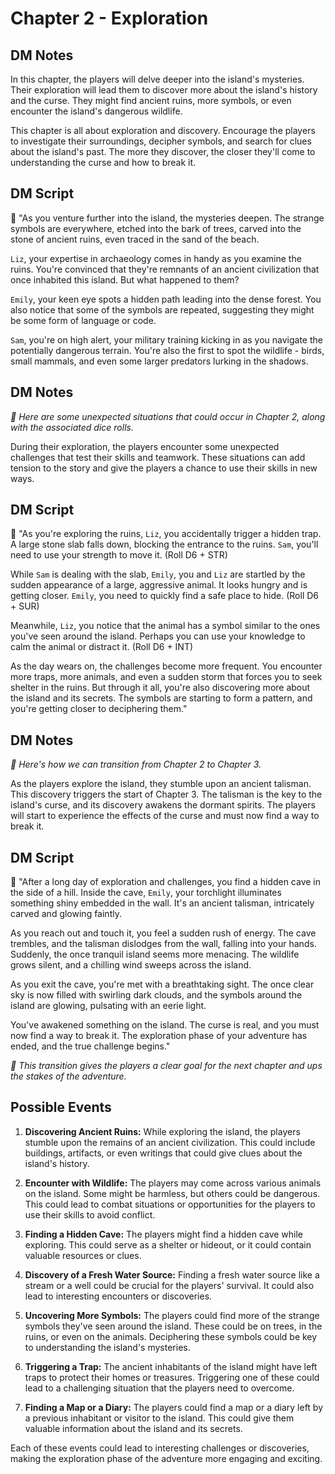 # **Chapter 2 - Exploration**

## **DM Notes**

In this chapter, the players will delve deeper into the island's mysteries. Their exploration will lead them to discover more about the island's history and the curse. They might find ancient ruins, more symbols, or even encounter the island's dangerous wildlife.

This chapter is all about exploration and discovery. Encourage the players to investigate their surroundings, decipher symbols, and search for clues about the island's past. The more they discover, the closer they'll come to understanding the curse and how to break it.

## **DM Script**

📢 "As you venture further into the island, the mysteries deepen. The strange symbols are everywhere, etched into the bark of trees, carved into the stone of ancient ruins, even traced in the sand of the beach.

`Liz`, your expertise in archaeology comes in handy as you examine the ruins. You're convinced that they're remnants of an ancient civilization that once inhabited this island. But what happened to them?

`Emily`, your keen eye spots a hidden path leading into the dense forest. You also notice that some of the symbols are repeated, suggesting they might be some form of language or code.

`Sam`, you're on high alert, your military training kicking in as you navigate the potentially dangerous terrain. You're also the first to spot the wildlife - birds, small mammals, and even some larger predators lurking in the shadows.


## **DM Notes**
_🤖 Here are some unexpected situations that could occur in Chapter 2, along with the associated dice rolls._

During their exploration, the players encounter some unexpected challenges that test their skills and teamwork. These situations can add tension to the story and give the players a chance to use their skills in new ways.

## **DM Script**

📢 "As you're exploring the ruins, `Liz`, you accidentally trigger a hidden trap. A large stone slab falls down, blocking the entrance to the ruins. `Sam`, you'll need to use your strength to move it. (Roll D6 + STR)

While `Sam` is dealing with the slab, `Emily`, you and `Liz` are startled by the sudden appearance of a large, aggressive animal. It looks hungry and is getting closer. `Emily`, you need to quickly find a safe place to hide. (Roll D6 + SUR)

Meanwhile, `Liz`, you notice that the animal has a symbol similar to the ones you've seen around the island. Perhaps you can use your knowledge to calm the animal or distract it. (Roll D6 + INT)

As the day wears on, the challenges become more frequent. You encounter more traps, more animals, and even a sudden storm that forces you to seek shelter in the ruins. But through it all, you're also discovering more about the island and its secrets. The symbols are starting to form a pattern, and you're getting closer to deciphering them."



## **DM Notes**

_🤖 Here's how we can transition from Chapter 2 to Chapter 3._

As the players explore the island, they stumble upon an ancient talisman. This discovery triggers the start of Chapter 3. The talisman is the key to the island's curse, and its discovery awakens the dormant spirits. The players will start to experience the effects of the curse and must now find a way to break it.

## **DM Script**

📢 "After a long day of exploration and challenges, you find a hidden cave in the side of a hill. Inside the cave, `Emily`, your torchlight illuminates something shiny embedded in the wall. It's an ancient talisman, intricately carved and glowing faintly. 

As you reach out and touch it, you feel a sudden rush of energy. The cave trembles, and the talisman dislodges from the wall, falling into your hands. Suddenly, the once tranquil island seems more menacing. The wildlife grows silent, and a chilling wind sweeps across the island.

As you exit the cave, you're met with a breathtaking sight. The once clear sky is now filled with swirling dark clouds, and the symbols around the island are glowing, pulsating with an eerie light.

You've awakened something on the island. The curse is real, and you must now find a way to break it. The exploration phase of your adventure has ended, and the true challenge begins." 

_🤖 This transition gives the players a clear goal for the next chapter and ups the stakes of the adventure._


## Possible Events


1. **Discovering Ancient Ruins:** While exploring the island, the players stumble upon the remains of an ancient civilization. This could include buildings, artifacts, or even writings that could give clues about the island's history.

2. **Encounter with Wildlife:** The players may come across various animals on the island. Some might be harmless, but others could be dangerous. This could lead to combat situations or opportunities for the players to use their skills to avoid conflict.

3. **Finding a Hidden Cave:** The players might find a hidden cave while exploring. This could serve as a shelter or hideout, or it could contain valuable resources or clues.

4. **Discovery of a Fresh Water Source:** Finding a fresh water source like a stream or a well could be crucial for the players' survival. It could also lead to interesting encounters or discoveries.

5. **Uncovering More Symbols:** The players could find more of the strange symbols they've seen around the island. These could be on trees, in the ruins, or even on the animals. Deciphering these symbols could be key to understanding the island's mysteries.

6. **Triggering a Trap:** The ancient inhabitants of the island might have left traps to protect their homes or treasures. Triggering one of these could lead to a challenging situation that the players need to overcome.

7. **Finding a Map or a Diary:** The players could find a map or a diary left by a previous inhabitant or visitor to the island. This could give them valuable information about the island and its secrets.

Each of these events could lead to interesting challenges or discoveries, making the exploration phase of the adventure more engaging and exciting.